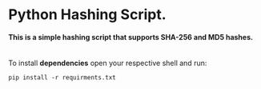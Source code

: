 <h1>Python Hashing Script.</h1>
<h4>This is a simple hashing script that supports SHA-256 and MD5 hashes.</h4>
<br>
To install <b>dependencies</b> open your respective shell and run:<br>

```
pip install -r requirments.txt
```

